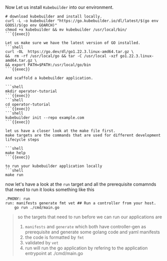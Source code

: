 Now Let us install `Kubebuilder` into our environment.

```shell
# download kubebuilder and install locally.
curl -L -o kubebuilder "https://go.kubebuilder.io/dl/latest/$(go env GOOS)/$(go env GOARCH)"
chmod +x kubebuilder && mv kubebuilder /usr/local/bin/
```{{exec}}

Let us make sure we have the latest version of GO installed.
```shell
curl -OL  https://go.dev/dl/go1.22.3.linux-amd64.tar.gz \
&&  rm -rf /usr/local/go && tar -C /usr/local -xzf go1.22.3.linux-amd64.tar.gz \
&& export PATH=$PATH:/usr/local/go/bin
```{{exec}}

And scaffold a kubebuilder application.

```shell
mkdir operator-tutorial
```{{exec}}
```shell
cd operator-tutorial
```{{exec}}
```shell
kubebuilder init --repo example.com
```{{exec}}

let us have a closer look at the make file first.
make targets are the commands that are used for different development lifecycle steps

```shell
make help
```{{exec}}

to run your kubebuilder application locally
```shell
make run
```

now let's have a look at the `run` target and all the prerequisite comamnds that need to run
it looks something like this
```shell
.PHONY: run
run: manifests generate fmt vet ## Run a controller from your host.
	go run ./cmd/main.go
```

> so the targets that need to run before we can run our applications are 
> 1. `manifests` and `generate` which both have controller-gen as prerequisite and generate some golang code and yaml manifests 
> 2. the code is formatted by `fmt` 
> 3. validated by `vet` 
> 4. run will run the go application by refering to the application entrypoint at ./cmd/main.go 
